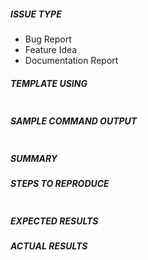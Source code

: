 <!---
NOTE: Request for new template and adding data captured in template is not considered.
Please see README for more information.

ISSUES raised without following instructions will be immediately closed.
-->


<!---
Verify first that your issue/request is not already reported on GitHub.
Also test if the latest release, and master branch are affected too.
-->

##### ISSUE TYPE
<!--- Pick one below and delete the rest: -->
 - Bug Report
 - Feature Idea
 - Documentation Report

##### TEMPLATE USING
<!---
Please paste the entire template that you are using
-->

```

```

##### SAMPLE COMMAND OUTPUT
<!---
Please paste the raw output of the show command your are you using.
-->

```

```

##### SUMMARY
<!--- Explain the problem briefly -->

##### STEPS TO REPRODUCE
<!---
For bugs, show exactly how to reproduce the problem, using a minimal test-case.
For new features, show how the feature would be used.
-->

<!--- Paste example playbooks or commands between quotes below -->
```yaml

```

<!--- You can also paste gist.github.com links for larger files -->

##### EXPECTED RESULTS
<!--- What did you expect to happen when running the steps above? -->

##### ACTUAL RESULTS
<!--- What actually happened? -->

<!--- Paste verbatim command output between quotes below -->
```

```
